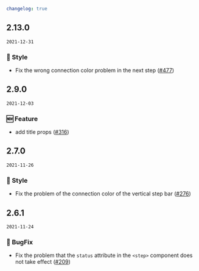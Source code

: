 ```yaml
changelog: true
```

## 2.13.0

`2021-12-31`

### 💅 Style

- Fix the wrong connection color problem in the next step ([#477](https://github.com/arco-design/arco-design-vue/pull/477))


## 2.9.0

`2021-12-03`

### 🆕 Feature

- add title props ([#316](https://github.com/arco-design/arco-design-vue/pull/316))


## 2.7.0

`2021-11-26`

### 💅 Style

- Fix the problem of the connection color of the vertical step bar ([#276](https://github.com/arco-design/arco-design-vue/pull/276))


## 2.6.1

`2021-11-24`

### 🐛 BugFix

- Fix the problem that the `status` attribute in the `<step>` component does not take effect ([#209](https://github.com/arco-design/arco-design-vue/pull/209))

